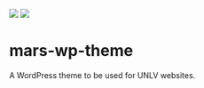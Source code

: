![](https://img.shields.io/github/repo-size/badges/shields.svg)
![](https://img.shields.io/badge/Wordpress-5.3.1-blue.svg)

# mars-wp-theme
A WordPress theme to be used for UNLV websites.
